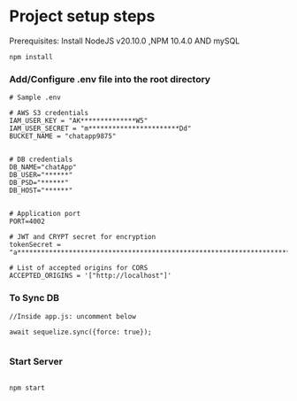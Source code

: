 # Project setup steps

Prerequisites: Install NodeJS v20.10.0 ,NPM 10.4.0 AND mySQL
```
npm install
```

### Add/Configure .env file into the root directory

```
# Sample .env

# AWS S3 credentials
IAM_USER_KEY = "AK**************W5"
IAM_USER_SECRET = "m***********************Dd"
BUCKET_NAME = "chatapp9875"


# DB credentials
DB_NAME="chatApp"
DB_USER="******"
DB_PSD="******"
DB_HOST="******"


# Application port
PORT=4002

# JWT and CRYPT secret for encryption
tokenSecret = "a*************************************************************************************07a0"

# List of accepted origins for CORS
ACCEPTED_ORIGINS = '["http://localhost"]'
```

### To Sync DB
```
//Inside app.js: uncomment below

await sequelize.sync({force: true});
 
```

### Start Server
```

npm start

```
